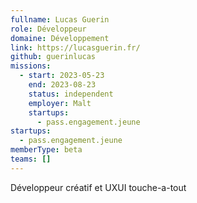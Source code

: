 ```yaml
---
fullname: Lucas Guerin
role: Développeur
domaine: Développement
link: https://lucasguerin.fr/
github: guerinlucas
missions:
  - start: 2023-05-23
    end: 2023-08-23
    status: independent
    employer: Malt
    startups:
      - pass.engagement.jeune
startups:
  - pass.engagement.jeune
memberType: beta
teams: []
---
```

Développeur créatif et UXUI touche-a-tout